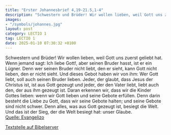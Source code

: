 ```yaml
---
title: "Erster Johannesbrief 4,19-21.5,1-4"
description: "Schwestern und Brüder! Wir wollen lieben, weil Gott uns zuerst geliebt hat. Wenn jemand sagt: Ich liebe Gott!, aber seinen Bruder hasst, ist er ein Lügner. Denn wer seinen Bruder nicht liebt, den er sieht, kann Gott nicht lieben, den er nicht sieht. Und dieses Gebot haben wir von...."
images:
- "/symbols/johannes.jpg"
layout: post
category: LECTIO 1
tag: LECTIO 1
date: 2025-01-10 07:30:32 +0100
---
```

Schwestern und Brüder! Wir wollen lieben, weil Gott uns zuerst geliebt hat.
Wenn jemand sagt: Ich liebe Gott!, aber seinen Bruder hasst, ist er ein Lügner. Denn wer seinen Bruder nicht liebt, den er sieht, kann Gott nicht lieben, den er nicht sieht.
Und dieses Gebot haben wir von ihm: Wer Gott liebt, soll auch seinen Bruder lieben.<!--more-->
Jeder, der glaubt, dass Jesus der Christus ist, ist aus Gott gezeugt und jeder, der den Vater liebt, liebt auch den, der aus ihm gezeugt ist.
Daran erkennen wir, dass wir die Kinder Gottes lieben: wenn wir Gott lieben und seine Gebote erfüllen.
Denn darin besteht die Liebe zu Gott, dass wir seine Gebote halten; und seine Gebote sind nicht schwer.
Denn alles, was aus Gott gezeugt ist, besiegt die Welt. Und das ist der Sieg, der die Welt besiegt hat: unser Glaube.<br>
[Quelle: Evangelizo](https://evangeliumtagfuertag.org/DE/gospel)

[Textstelle auf Bibelserver](https://www.bibleserver.com/EU/1.Johannes4,19-21.5,1-4)
